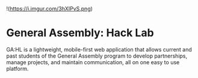 !(https://i.imgur.com/3hXIPvS.png)
# General Assembly: Hack Lab
GA:HL is a lightweight, mobile-first web application that allows current and past students of the General Assembly program to develop partnerships, manage projects, and maintain communication, all on one easy to use platform.
